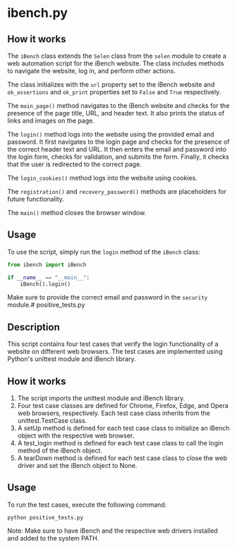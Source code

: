 # ibench.py

## How it works

The `iBench` class extends the `Selen` class from the `selen` module to create a web automation script for the iBench website. The class includes methods to navigate the website, log in, and perform other actions.

The class initializes with the `url` property set to the iBench website and `ok_assertions` and `ok_print` properties set to `False` and `True` respectively.

The `main_page()` method navigates to the iBench website and checks for the presence of the page title, URL, and header text. It also prints the status of links and images on the page.

The `login()` method logs into the website using the provided email and password. It first navigates to the login page and checks for the presence of the correct header text and URL. It then enters the email and password into the login form, checks for validation, and submits the form. Finally, it checks that the user is redirected to the correct page.

The `login_cookies()` method logs into the website using cookies.

The `registration()` and `recovery_password()` methods are placeholders for future functionality.

The `main()` method closes the browser window.

## Usage

To use the script, simply run the `login` method of the `iBench` class:

```python
from ibench import iBench

if __name__ == "__main__":
    iBench().login()
```

Make sure to provide the correct email and password in the `security` module.# positive_tests.py

## Description

This script contains four test cases that verify the login functionality of a website on different web browsers. The test cases are implemented using Python's unittest module and iBench library.

## How it works

1. The script imports the unittest module and iBench library.
2. Four test case classes are defined for Chrome, Firefox, Edge, and Opera web browsers, respectively. Each test case class inherits from the unittest.TestCase class.
3. A setUp method is defined for each test case class to initialize an iBench object with the respective web browser.
4. A test_login method is defined for each test case class to call the login method of the iBench object.
5. A tearDown method is defined for each test case class to close the web driver and set the iBench object to None.

## Usage

To run the test cases, execute the following command:

```
python positive_tests.py
```

Note: Make sure to have iBench and the respective web drivers installed and added to the system PATH.